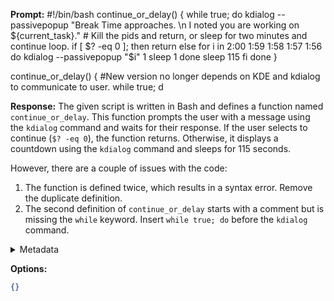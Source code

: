 **Prompt:**
#!/bin/bash
continue_or_delay() {
  while true; do
    kdialog --passivepopup "Break Time approaches. \n I noted you are working on ${current_task}."
    # Kill the pids and return, or sleep for two minutes and continue loop.
    if [ $? -eq 0 ]; then
      return
    else
      for i in 2:00 1:59 1:58 1:57 1:56
      do
        kdialog --passivepopup "$i" 1
        sleep 1
      done
        sleep 115
    fi
    done
}

continue_or_delay() {
  #New version no longer depends on KDE and kdialog to communicate to user.
while true; d

**Response:**
The given script is written in Bash and defines a function named `continue_or_delay`. This function prompts the user with a message using the `kdialog` command and waits for their response. If the user selects to continue (`$? -eq 0`), the function returns. Otherwise, it displays a countdown using the `kdialog` command and sleeps for 115 seconds.

However, there are a couple of issues with the code:
1. The function is defined twice, which results in a syntax error. Remove the duplicate definition.
2. The second definition of `continue_or_delay` starts with a comment but is missing the `while` keyword. Insert `while true; do` before the `kdialog` command.

<details><summary>Metadata</summary>

- Duration: 13347 ms
- Datetime: 2023-11-04T09:58:50.493920
- Model: gpt-3.5-turbo-0613

</details>

**Options:**
```json
{}
```

